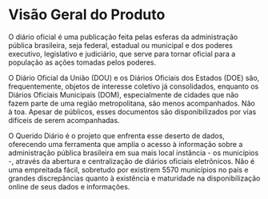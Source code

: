 # **Visão Geral do Produto**

O diário oficial é uma publicação feita pelas esferas da administração pública brasileira, seja federal, estadual ou municipal e dos poderes executivo, legislativo e judiciário, que serve para tornar oficial para a população as ações tomadas pelos poderes.

O Diário Oficial da União (DOU) e os Diários Oficiais dos Estados (DOE) são, frequentemente, objetos de interesse coletivo já consolidados, enquanto os Diários Oficiais Municipais (DOM), especialmente de cidades que não fazem parte de uma região metropolitana, são menos acompanhados. Não à toa. Apesar de públicos, esses documentos são disponibilizados por vias difíceis de serem acompanhadas.

O Querido Diário é o projeto que enfrenta esse deserto de dados, oferecendo uma ferramenta que amplia o acesso à informação sobre a administração pública brasileira em sua mais local instância - os municípios -, através da abertura e centralização de diários oficiais eletrônicos. Não é uma empreitada fácil, sobretudo por existirem 5570 municípios no país e grandes discrepâncias quanto à existência e maturidade na disponibilização online de seus dados e informações.